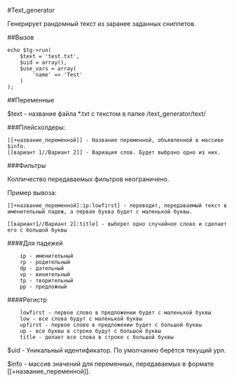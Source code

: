 #Text_generator

Генерирует рандомный текст из заранее заданных сниппетов.

##Вызов

	echo $tg->run(
		$text = 'test.txt',
		$uid = array(),
		$use_vars = array(
			'name' => 'Test'
		)
	);

##Переменные

$text - название файла *.txt с текстом в папке /text_generator/text/

###Плейсхолдеры:
	
	[[+название_переменной]] - Название переменной, объявленной в массиве $info.
	[[вариант 1//Вариант 2]] - Вариация слов. Будет выбрано одно из них.

###Фильтры

Колличество передаваемых фильтров неограничено.
		
Пример вывоза:
	  
	[[+название_переменной]:ip:lowfirst] - переводит, передаваемый текст в именительный падеж, а первая буква будет с маленькой буквы.
	  
	[[вариант1//Вариант 2]:title] - выберет одно случайное слово и сделает его с большой буквы
	  
####Для падежей
		
		ip - именительный
		rp - родительный
		dp - дательный
		vp - винительный
		tp - творительный
		pp - предложный

####Регистр
		
		lowfirst - первое слово в предложении будет с маленькой буквы
		low - все слова будут с маленькой буквы
		upfirst - первое слово в предложении будет с большой буквы
		up - все буквы в строке будут с большой буквы
		title - делает все слова в строке с большой буквы

$uid - Уникальный идентификатор. По умолчанию берётся текущий урл.
		
$info - массив значений для переменных, передаваемых в формате [[+название_переменной]].
